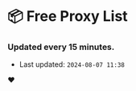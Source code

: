 # :package: Free Proxy List
### Updated every 15 minutes.

- Last updated: `2024-08-07 11:38`

:heart:
